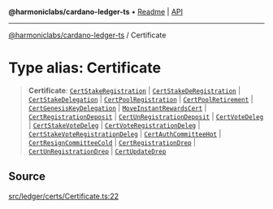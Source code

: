 **@harmoniclabs/cardano-ledger-ts** • [Readme](../README.md) \| [API](../globals.md)

***

[@harmoniclabs/cardano-ledger-ts](../README.md) / Certificate

# Type alias: Certificate

> **Certificate**: [`CertStakeRegistration`](../classes/CertStakeRegistration.md) \| [`CertStakeDeRegistration`](../classes/CertStakeDeRegistration.md) \| [`CertStakeDelegation`](../classes/CertStakeDelegation.md) \| [`CertPoolRegistration`](../classes/CertPoolRegistration.md) \| [`CertPoolRetirement`](../classes/CertPoolRetirement.md) \| [`CertGenesisKeyDelegation`](../classes/CertGenesisKeyDelegation.md) \| [`MoveInstantRewardsCert`](../classes/MoveInstantRewardsCert.md) \| [`CertRegistrationDeposit`](../classes/CertRegistrationDeposit.md) \| [`CertUnRegistrationDeposit`](../classes/CertUnRegistrationDeposit.md) \| [`CertVoteDeleg`](../classes/CertVoteDeleg.md) \| [`CertStakeVoteDeleg`](../classes/CertStakeVoteDeleg.md) \| [`CertVoteRegistrationDeleg`](../classes/CertVoteRegistrationDeleg.md) \| [`CertStakeVoteRegistrationDeleg`](../classes/CertStakeVoteRegistrationDeleg.md) \| [`CertAuthCommitteeHot`](../classes/CertAuthCommitteeHot.md) \| [`CertResignCommitteeCold`](../classes/CertResignCommitteeCold.md) \| [`CertRegistrationDrep`](../classes/CertRegistrationDrep.md) \| [`CertUnRegistrationDrep`](../classes/CertUnRegistrationDrep.md) \| [`CertUpdateDrep`](../classes/CertUpdateDrep.md)

## Source

[src/ledger/certs/Certificate.ts:22](https://github.com/HarmonicLabs/cardano-ledger-ts/blob/d1659b0/src/ledger/certs/Certificate.ts#L22)
